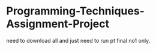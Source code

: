 # Programming-Techniques-Assignment-Project
need to download all and just need to run pt final no1 only.
